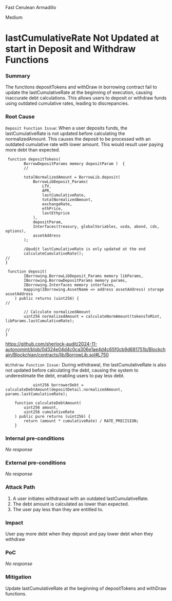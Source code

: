 Fast Cerulean Armadillo

Medium

# lastCumulativeRate Not Updated  at start in Deposit and Withdraw Functions

### Summary

The functions depositTokens and withDraw  in  borrowing contract fail to update the lastCumulativeRate at the beginning of execution, causing inaccurate debt calculations. This allows users to deposit or withdraw funds using outdated cumulative rates, leading to discrepancies.

### Root Cause

`Deposit Function Issue`: When a user deposits funds, the lastCumulativeRate is not updated before calculating the normalizedAmount. This causes the deposit to be processed with an outdated cumulative rate with lower amount. This would result user paying more debt than expected.

```solidity
 function depositTokens(
        BorrowDepositParams memory depositParam )  {
        //

        totalNormalizedAmount = BorrowLib.deposit(
            BorrowLibDeposit_Params(
                LTV,
                APR,
                lastCumulativeRate,
                totalNormalizedAmount,
                exchangeRate,
                ethPrice,
                lastEthprice
            ),
            depositParam,
            Interfaces(treasury, globalVariables, usda, abond, cds, options),
            assetAddress
        );

        /@audit lastCumulativeRate is only updated at the end 
        calculateCumulativeRate();
//
}

 function deposit(
        IBorrowing.BorrowLibDeposit_Params memory libParams,
        IBorrowing.BorrowDepositParams memory params,
        IBorrowing.Interfaces memory interfaces,
        mapping(IBorrowing.AssetName => address assetAddress) storage assetAddress
    ) public returns (uint256) {
//

        // Calculate normalizedAmount
        uint256 normalizedAmount = calculateNormAmount(tokensToMint, libParams.lastCumulativeRate);

//
}

```
https://github.com/sherlock-audit/2024-11-autonomint/blob/0d324e04d4c0ca306e1ae4d4c65f0cb9d681751b/Blockchain/Blockchian/contracts/lib/BorrowLib.sol#L750


`Withdraw Function Issue:` During withdrawal, the lastCumulativeRate is also not updated before calculating the debt, causing the system to underestimate the debt, enabling users to pay less debt.

```solidity
            uint256 borrowerDebt = calculateDebtAmount(depositDetail.normalizedAmount, params.lastCumulativeRate);

    function calculateDebtAmount(
        uint256 amount,
        uint256 cumulativeRate
    ) public pure returns (uint256) {
        return (amount * cumulativeRate) / RATE_PRECISION;
    }

```



### Internal pre-conditions

_No response_

### External pre-conditions

_No response_

### Attack Path

1. A user initiates withdrawal with an outdated lastCumulativeRate.
2. The debt amount is calculated as lower than expected.
3. The user pay less  than they are entitled to.

### Impact

User pay more debt when they deposit and pay lower debt when they withdraw

### PoC

_No response_

### Mitigation

Update lastCumulativeRate at the beginning of depositTokens and withDraw functions.